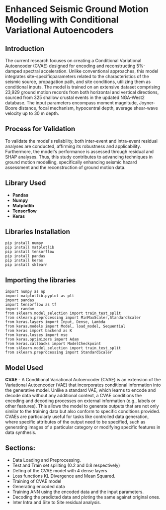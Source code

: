 # Enhanced Seismic Ground Motion Modelling with Conditional Variational Autoencoders

## Introduction
The current research focuses on creating a Conditional Variational Autoencoder (CVAE) designed for encoding and reconstructing 5%-damped spectral acceleration. Unlike conventional approaches, this model integrates site-specificparameters related to the characteristics of the seismic source, propagation path, and site conditions, utilizing them as conditional inputs. The model is trained on an extensive dataset comprising 23,929 ground motion records from both horizontal and vertical directions, sourced from 325 shallow crustal events in the updated NGA-West2 database. The input parameters encompass moment magnitude, Joyner-Boore distance, focal mechanism, hypocentral depth, average shear-wave velocity up to 30 m depth. 

## Process for Validation
To validate the model's reliability, both inter-event and intra-event residual analyses are conducted, affirming its robustness and applicability. Furthermore, the model's performance is assessed through residual and SHAP analyses. Thus, this study contributes to advancing techniques in ground motion modelling, specifically enhancing seismic hazard assessment and the reconstruction of ground motion data.

## Library Used
* **Pandas**
* **Numpy**
* **Matplotlib**
* **Tensorflow**
* **Keras**

## Libraries Installation

```pip install numpy``` <br/>
```pip install matplotlib``` <br/>
```pip install tensorflow```<br/>
```pip install pandas``` <br/>
```pip install keras``` <br/>
```pip install sklearn```

## Importing the libraries
```import numpy as np```<br/>
```import matplotlib.pyplot as plt``` <br/>
```import pandas```<br/>
```import tensorflow as tf```<br/>
```import random```<br/>
```from sklearn.model_selection import train_test_split```<br/>
```from sklearn.preprocessing import MinMaxScaler,StandardScaler```<br/>
```from keras.layers import Input, Dense, Lambda```<br/>
```from keras.models import Model, load_model, Sequential```<br/>
```from keras import backend as K```<br/>
```from keras.losses import mse```<br/>
```from keras.optimizers import Adam```<br/>
```from keras.callbacks import ModelCheckpoint```<br/>
```from sklearn.model_selection import train_test_split```<br/>
```from sklearn.preprocessing import StandardScaler```<br/>

## Model Used
**CVAE** - A Conditional Variational Autoencoder (CVAE) is an extension of the Variational Autoencoder (VAE) that incorporates conditional information into the generative model. Unlike a standard VAE, which learns to encode and decode data without any additional context, a CVAE conditions the encoding and decoding processes on external information (e.g., labels or other features). This allows the model to generate outputs that are not only similar to the training data but also conform to specific conditions provided. CVAEs are particularly useful for tasks like controlled data generation, where specific attributes of the output need to be specified, such as generating images of a particular category or modifying specific features in data synthesis.

## Sections:
* Data Loading and Preprocessing.
* Test and Train set spiliting (0.2 and 0.8 respectively)
* Defing of the CVAE model with 4 dense layers
* Loss functions KL Divergence and Mean Squared.
* Training of CVAE model
* Generating encoded data
* Training ANN using the encoded data and the input parameters.
* Decoding the predicted data and ploting the same against original ones.
* Inter Intra and Site to Site residual analysis.
